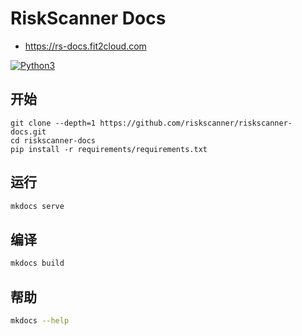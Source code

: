 # RiskScanner Docs

- https://rs-docs.fit2cloud.com

[![Python3](https://img.shields.io/badge/python-3.6-green.svg?style=plastic)](https://www.python.org/)

## 开始

```shell
git clone --depth=1 https://github.com/riskscanner/riskscanner-docs.git
cd riskscanner-docs
pip install -r requirements/requirements.txt
```

## 运行

```bash
mkdocs serve
```

## 编译

```bash
mkdocs build
```

## 帮助

```bash
mkdocs --help
```

